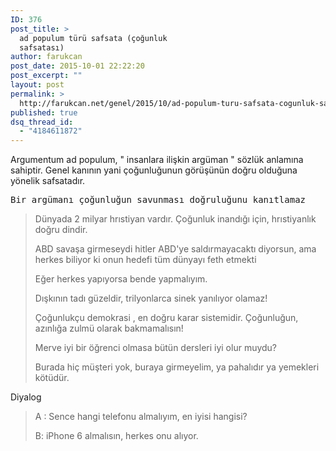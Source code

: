 ```yaml
---
ID: 376
post_title: >
  ad populum türü safsata (çoğunluk
  safsatası)
author: farukcan
post_date: 2015-10-01 22:22:20
post_excerpt: ""
layout: post
permalink: >
  http://farukcan.net/genel/2015/10/ad-populum-turu-safsata-cogunluk-safsatasi/
published: true
dsq_thread_id:
  - "4184611872"
---
```

Argumentum ad populum, " insanlara ilişkin argüman " sözlük anlamına sahiptir. Genel kanının yani çoğunluğunun görüşünün doğru olduğuna yönelik safsatadır.
<pre>Bir argümanı çoğunluğun savunması doğruluğunu kanıtlamaz</pre>
<blockquote>Dünyada 2 milyar hrıstiyan vardır. Çoğunluk inandığı için, hrıstiyanlık doğru dindir.

ABD savaşa girmeseydi hitler ABD'ye saldırmayacaktı diyorsun, ama herkes biliyor ki onun hedefi tüm dünyayı feth etmekti

Eğer herkes yapıyorsa bende yapmalıyım.

Dışkının tadı güzeldir, trilyonlarca sinek yanılıyor olamaz!

Çoğunlukçu demokrasi , en doğru karar sistemidir. Çoğunluğun, azınlığa zulmü olarak bakmamalısın!

Merve iyi bir öğrenci olmasa bütün dersleri iyi olur muydu?

Burada hiç müşteri yok, buraya girmeyelim, ya pahalıdır ya yemekleri kötüdür.</blockquote>
Diyalog
<blockquote>A : Sence hangi telefonu almalıyım, en iyisi hangisi?

B: iPhone 6 almalısın, herkes onu alıyor.</blockquote>